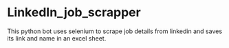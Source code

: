 # LinkedIn_job_scrapper

This python bot uses selenium to scrape job details from linkedin and saves its link and name in an excel sheet.
